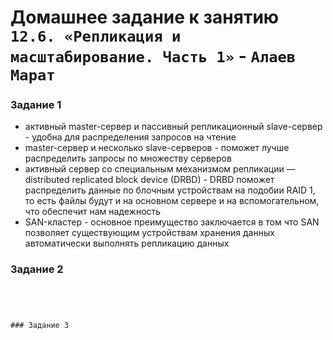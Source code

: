 # Домашнее задание к занятию `12.6. «Репликация и масштабирование. Часть 1»` - `Алаев Марат`


### Задание 1

+ активный master-сервер и пассивный репликационный slave-сервер - удобна для распределения запросов на чтение 
+ master-сервер и несколько slave-серверов - поможет лучше распределить запросы по множеству серверов
+ активный сервер со специальным механизмом репликации — distributed replicated block device (DRBD) - DRBD поможет распределить данные по блочным  устройствам на подобии RAID 1, то есть файлы будут и на основном сервере и на вспомогательном, что обеспечит нам надежность
+ SAN-кластер - основное преимущество заключается в том что SAN позволяет существующим устройствам хранения данных автоматически выполнять репликацию данных



### Задание 2


```




### Задание 3


